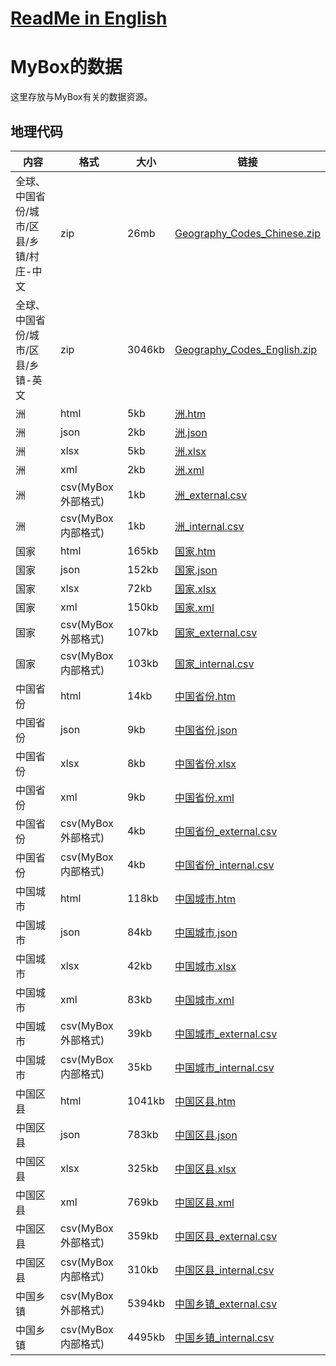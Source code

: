 # [ReadMe in English](http://mararsh.github.io/MyBox_data/tree/master/en)

# MyBox的数据
这里存放与MyBox有关的数据资源。

## 地理代码

| 内容 | 格式 | 大小 | 链接 |    
| --- | --- | --- |  --- |   
| 全球、中国省份/城市/区县/乡镇/村庄-中文 | zip | 26mb | [Geography_Codes_Chinese.zip](https://github.com/Mararsh/MyBox_data/releases/download/v1.0/Geography_Codes_Chinese.zip) |       
| 全球、中国省份/城市/区县/乡镇-英文 | zip | 3046kb | [Geography_Codes_English.zip](https://github.com/Mararsh/MyBox_data/releases/download/v1.0/Geography_Codes_English.zip) |       
| 洲 | html | 5kb | [洲.htm](http://mararsh.github.io/MyBox_data/地理代码/全球/洲.htm) |       
| 洲 | json | 2kb | [洲.json](http://mararsh.github.io/MyBox_data/地理代码/全球/洲.json) |       
| 洲 | xlsx | 5kb | [洲.xlsx](http://mararsh.github.io/MyBox_data/地理代码/全球/洲.xlsx) |       
| 洲 | xml | 2kb | [洲.xml](http://mararsh.github.io/MyBox_data/地理代码/洲.xml) |       
| 洲 | csv(MyBox外部格式) | 1kb | [洲_external.csv](http://mararsh.github.io/MyBox_data/地理代码/全球/洲_external.csv) |       
| 洲 | csv(MyBox内部格式) | 1kb | [洲_internal.csv](http://mararsh.github.io/MyBox_data/地理代码/全球/洲_internal.csv) |       
| 国家 | html | 165kb | [国家.htm](http://mararsh.github.io/MyBox_data/地理代码/全球/国家.htm) |       
| 国家 | json | 152kb | [国家.json](http://mararsh.github.io/MyBox_data/地理代码/全球/国家.json) |       
| 国家 | xlsx | 72kb | [国家.xlsx](http://mararsh.github.io/MyBox_data/地理代码/全球/国家.xlsx) |       
| 国家 | xml | 150kb | [国家.xml](http://mararsh.github.io/MyBox_data/地理代码/全球/国家.xml) |       
| 国家 | csv(MyBox外部格式) | 107kb | [国家_external.csv](http://mararsh.github.io/MyBox_data/地理代码/全球/国家_external.csv) |       
| 国家 | csv(MyBox内部格式) | 103kb | [国家_internal.csv](http://mararsh.github.io/MyBox_data/地理代码/全球/国家_internal.csv) |       
| 中国省份 | html | 14kb | [中国省份.htm](http://mararsh.github.io/MyBox_data/地理代码/中国/中国省份/中国省份.htm) |       
| 中国省份 | json | 9kb | [中国省份.json](http://mararsh.github.io/MyBox_data/地理代码/中国/中国省份/中国省份.json) |       
| 中国省份 | xlsx | 8kb | [中国省份.xlsx](http://mararsh.github.io/MyBox_data/地理代码/中国/中国省份/中国省份.xlsx) |       
| 中国省份 | xml | 9kb | [中国省份.xml](http://mararsh.github.io/MyBox_data/地理代码/中国/中国省份/中国省份.xml) |       
| 中国省份 | csv(MyBox外部格式) | 4kb | [中国省份_external.csv](http://mararsh.github.io/MyBox_data/地理代码/中国/中国省份/中国省份_external.csv) |       
| 中国省份 | csv(MyBox内部格式) | 4kb | [中国省份_internal.csv](http://mararsh.github.io/MyBox_data/地理代码/中国/中国省份/中国省份_internal.csv) |       
| 中国城市 | html | 118kb | [中国城市.htm](http://mararsh.github.io/MyBox_data/地理代码/中国/中国城市/中国城市.htm) |       
| 中国城市 | json | 84kb | [中国城市.json](http://mararsh.github.io/MyBox_data/地理代码/中国/中国城市/中国城市.json) |       
| 中国城市 | xlsx | 42kb | [中国城市.xlsx](http://mararsh.github.io/MyBox_data/地理代码/中国/中国城市/中国城市.xlsx) |       
| 中国城市 | xml | 83kb | [中国城市.xml](http://mararsh.github.io/MyBox_data/地理代码/中国/中国城市/中国城市.xml) |       
| 中国城市 | csv(MyBox外部格式) | 39kb | [中国城市_external.csv](http://mararsh.github.io/MyBox_data/地理代码/中国/中国城市/中国城市_external.csv) |       
| 中国城市 | csv(MyBox内部格式) | 35kb | [中国城市_internal.csv](http://mararsh.github.io/MyBox_data/地理代码/中国/中国城市/中国城市_internal.csv) |       
| 中国区县 | html | 1041kb | [中国区县.htm](http://mararsh.github.io/MyBox_data/地理代码/中国/中国区县/中国区县.htm) |       
| 中国区县 | json | 783kb | [中国区县.json](http://mararsh.github.io/MyBox_data/地理代码/中国/中国区县/中国区县.json) |       
| 中国区县 | xlsx | 325kb | [中国区县.xlsx](http://mararsh.github.io/MyBox_data/地理代码/中国/中国区县/中国区县.xlsx) |       
| 中国区县 | xml | 769kb | [中国区县.xml](http://mararsh.github.io/MyBox_data/地理代码/中国/中国区县/中国区县.xml) |       
| 中国区县 | csv(MyBox外部格式) | 359kb | [中国区县_external.csv](http://mararsh.github.io/MyBox_data/地理代码/中国/中国区县/中国区县_external.csv) |       
| 中国区县 | csv(MyBox内部格式) | 310kb | [中国区县_internal.csv](http://mararsh.github.io/MyBox_data/地理代码/中国/中国区县/中国区县_internal.csv) |       
| 中国乡镇 | csv(MyBox外部格式) | 5394kb | [中国乡镇_external.csv](http://mararsh.github.io/MyBox_data/地理代码/中国/中国乡镇/中国乡镇_external.csv) |       
| 中国乡镇 | csv(MyBox内部格式) | 4495kb | [中国乡镇_internal.csv](http://mararsh.github.io/MyBox_data/地理代码/中国/中国乡镇/中国乡镇_internal.csv) | 
